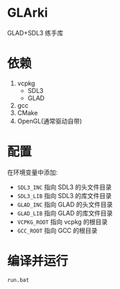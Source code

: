 # GLArki
GLAD+SDL3 练手库

# 依赖
1. vcpkg  
   - SDL3
   - GLAD
2. gcc
3. CMake
4. OpenGL(通常驱动自带)

# 配置
在环境变量中添加:  
   - `SDL3_INC` 指向 SDL3 的头文件目录
   - `SDL3_LIB` 指向 SDL3 的库文件目录
   - `GLAD_INC` 指向 GLAD 的头文件目录
   - `GLAD_LIB` 指向 GLAD 的库文件目录
   - `VCPKG_ROOT` 指向 vcpkg 的根目录
   - `GCC_ROOT` 指向 GCC 的根目录

# 编译并运行
`run.bat`